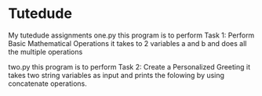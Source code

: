# Tutedude
My tutedude assignments
one.py 
this program is to perform Task 1: Perform Basic Mathematical Operations
it takes to 2 variables a and b and does all the multiple operations 

two.py
this program is to perform Task 2: Create a Personalized Greeting
it takes two string variables as input and prints the folowing by using concatenate operations.
